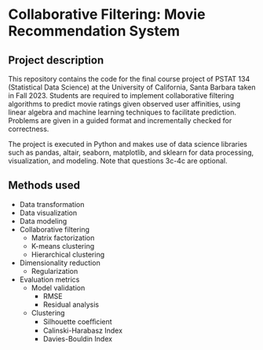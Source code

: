 # Collaborative Filtering: Movie Recommendation System

## Project description
This repository contains the code for the final course project of PSTAT 134 (Statistical Data Science) at the University of California, Santa Barbara taken in Fall 2023. Students are required to implement collaborative filtering algorithms to predict movie ratings given observed user affinities, using linear algebra and machine learning techniques to facilitate prediction. Problems are given in a guided format and incrementally checked for correctness. 

The project is executed in Python and makes use of data science libraries such as pandas, altair, seaborn, matplotlib, and sklearn for data processing, visualization, and modeling. Note that questions 3c-4c are optional.

## Methods used
* Data transformation
* Data visualization  
* Data modeling 
* Collaborative filtering
    * Matrix factorization
    * K-means clustering 
    * Hierarchical clustering  
* Dimensionality reduction
    * Regularization 
* Evaluation metrics 
    * Model validation
        * RMSE
        * Residual analysis
    * Clustering
        * Silhouette coeﬀicient
        * Calinski-Harabasz Index
        * Davies-Bouldin Index 
